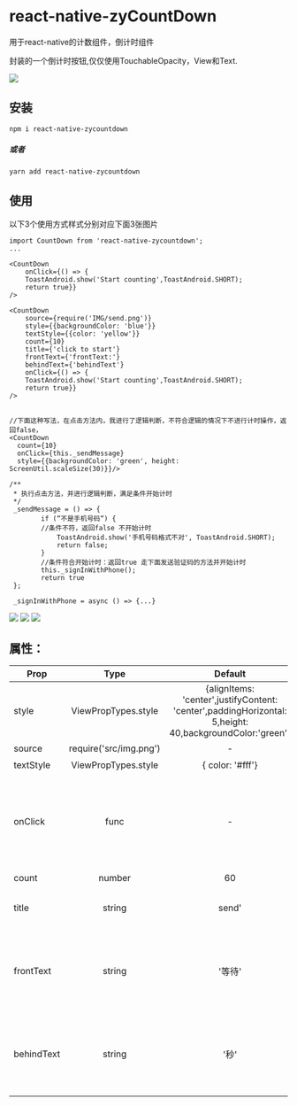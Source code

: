 # react-native-zyCountDown
用于react-native的计数组件，倒计时组件

  封装的一个倒计时按钮,仅仅使用TouchableOpacity，View和Text.  <br/>
  
![](3.gif)


## 安装
`npm i react-native-zycountdown`
#####   或者
`yarn add react-native-zycountdown`

## 使用
以下3个使用方式样式分别对应下面3张图片
```
import CountDown from 'react-native-zycountdown';
...

<CountDown
    onClick={() => {
    ToastAndroid.show('Start counting',ToastAndroid.SHORT);
    return true}}
/>

<CountDown
    source={require('IMG/send.png')}
    style={{backgroundColor: 'blue'}}
    textStyle={{color: 'yellow'}}
    count={10}
    title={'click to start'}
    frontText={'frontText:'}
    behindText={'behindText'}
    onClick={() => {
    ToastAndroid.show('Start counting',ToastAndroid.SHORT);
    return true}}
/>


//下面这种写法，在点击方法内，我进行了逻辑判断，不符合逻辑的情况下不进行计时操作，返回false，
<CountDown
  count={10}
  onClick={this._sendMessage}
  style={{backgroundColor: 'green', height: ScreenUtil.scaleSize(30)}}/>
                            
/**
 * 执行点击方法，并进行逻辑判断，满足条件开始计时
 */
 _sendMessage = () => {
        if (“不是手机号码“) {
        //条件不符，返回false 不开始计时
            ToastAndroid.show('手机号码格式不对', ToastAndroid.SHORT);
            return false; 
        }
        //条件符合开始计时：返回true 走下面发送验证码的方法并开始计时
        this._signInWithPhone();
        return true
 };         
 
 _signInWithPhone = async () => {...}
```
![](1.gif)
![](2.gif)
![](4.gif)

## 属性：
| Prop | Type | Default | Description
| ---------- | :-----------:         |:---------------:| -----------|
| style      | ViewPropTypes.style |{alignItems: 'center',justifyContent: 'center',paddingHorizontal: 5,height: 40,backgroundColor:'green'}              |组件的样式 
| source      | require('src/img.png')              |  -               |背景图片
| textStyle      | ViewPropTypes.style               |  { color: '#fff'}               |文字的样式
| onClick  | func   | -               |点击组件时触发的方法，返回true则触发计数，返回false则不触发计数
| count  | number   | 60               |初始数字
| title  | string   | send'              |未计时的时候显示的文字
| frontText  | string   | '等待'               |计数时数字左面的数字，用于计数时显示，可设为空字符串
| behindText  | string   | '秒'               |计数时数字右面的数字，用于计数时显示，可设为空字符串
